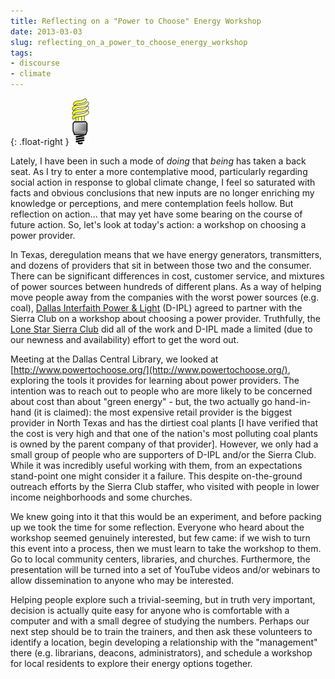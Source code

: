 ```yaml
---
title: Reflecting on a "Power to Choose" Energy Workshop
date: 2013-03-03
slug: reflecting_on_a_power_to_choose_energy_workshop
tags:
- discourse
- climate
---
```


{: .float-right }
![lightbulb image](/images/lighbulbOn.png)

Lately, I have been in such a mode of _doing_ that _being_ has taken a back
seat. As I try to enter a more contemplative mood, particularly regarding social
action in response to global climate change, I feel so saturated with facts and
obvious conclusions that new inputs are no longer enriching my knowledge or
perceptions, and mere contemplation feels hollow. But reflection on action...
that may yet have some bearing on the course of future action. So, let's look at
today's action: a workshop on choosing a power provider.

<!-- truncate -->

In Texas, deregulation means that we have energy generators, transmitters, and
dozens of providers that sit in between those two and the consumer. There can be
significant differences in cost, customer service, and mixtures of power sources
between hundreds of different plans. As a way of helping move people away from
the companies with the worst power sources (e.g. coal), [Dallas Interfaith Power &amp; Light](http://www.dallasinterfaith.org)
(D-IPL) agreed to partner with the Sierra Club on a workshop about choosing a
power provider. Truthfully, the <a href="http://texas.sierraclub.org/">Lone Star
Sierra Club</a> did all of the work and D-IPL made a limited (due to our newness
and availability) effort to get the word out.

Meeting at the Dallas Central Library, we looked at [http://www.powertochoose.org/](http://www.powertochoose.org/),
exploring the tools it provides for learning about power providers. The
intention was to reach out to people who are more likely to be concerned about
cost than about "green energy" - but, the two actually go hand-in-hand (it is
claimed): the most expensive retail provider is the biggest provider in North
Texas and has the dirtiest coal plants [I have verified that the cost is very
high and that one of the nation's most polluting coal plants is owned by the
parent company of that provider]. However, we only had a small group of people
who are supporters of D-IPL and/or the Sierra Club. While it was incredibly
useful working with them, from an expectations stand-point one might consider it
a failure. This despite on-the-ground outreach efforts by the Sierra Club
staffer, who visited with people in lower income neighborhoods and some
churches.

We knew going into it that this would be an experiment, and before packing up we
took the time for some reflection. Everyone who heard about the workshop seemed
genuinely interested, but few came: if we wish to turn this event into a
process, then we must learn to take the workshop to them. Go to local community
centers, libraries, and churches. Furthermore, the presentation will be turned
into a set of YouTube videos and/or webinars to allow dissemination to anyone
who may be interested.

Helping people explore such a trivial-seeming, but in truth very important,
decision is actually quite easy for anyone who is comfortable with a computer
and with a small degree of studying the numbers. Perhaps our next step should be
to train the trainers, and then ask these volunteers to identify a location,
begin developing a relationship with the "management" there (e.g. librarians,
deacons, administrators), and schedule a workshop for local residents to explore
their energy options together.
